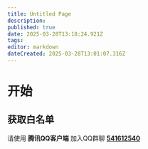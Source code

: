 ```yaml
---
title: Untitled Page
description: 
published: true
date: 2025-03-28T13:18:24.921Z
tags: 
editor: markdown
dateCreated: 2025-03-28T13:01:07.316Z
---
```


# 开始

## 获取白名单

请使用 **腾讯QQ客户端** 加入QQ群聊 **[541612540](https://qm.qq.com/q/6TTHyE0ZlC)**
